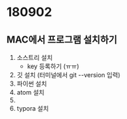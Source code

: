 # 180902

## MAC에서 프로그램 설치하기

1. 소스트리 설치
   - key 등록하기 (ㅠㅠ)
2. 깃 설치 (터미널에서 git --version 입력)
3. 파이썬 설치
4. atom 설치
5. 
6. typora 설치